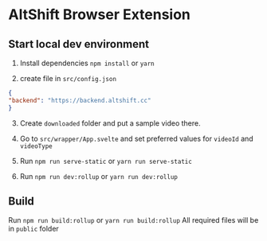 # AltShift Browser Extension
## Start local dev environment

1. Install dependencies `npm install` or `yarn`

2. create file in `src/config.json`
```json
{
"backend": "https://backend.altshift.cc"
}
```

3. Create `downloaded` folder and put a sample video there.

4. Go to `src/wrapper/App.svelte` and set preferred values for `videoId` and `videoType`

5. Run `npm run serve-static` or `yarn run serve-static`
   
6. Run `npm run dev:rollup` or `yarn run dev:rollup`

## Build

Run `npm run build:rollup` or `yarn run build:rollup`
All required files will be in `public` folder